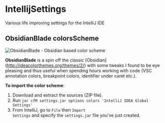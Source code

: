 IntellijSettings
================

Various life improving settings for the IntelliJ IDE

ObsidianBlade colorsScheme
------------

![ObsidianBlade - Obsidian based color scheme](https://raw2.github.com/staslev/IntellijSettings/master/colors/color-scheme.png "ObsidianBlade")

**ObsidianBlade** is a spin off the classic [Obsidian] (http://ideacolorthemes.org/themes/2/) with some tweaks I found to be eye pleasing and thus useful when spending hours working with code (VSC annotation colors, breakpoint colors, identifier under caret etc.).

**To import the color scheme**:

1.  Download and extract the sources (ZIP file).
2.  Run <code>jar cfM settings.jar options colors 'IntelliJ IDEA Global Settings'</code>
3.  From IntelliJ, go to <code>File</code> then <code>Import Settings</code> and specify the <code>settings.jar</code> file you've just created.

